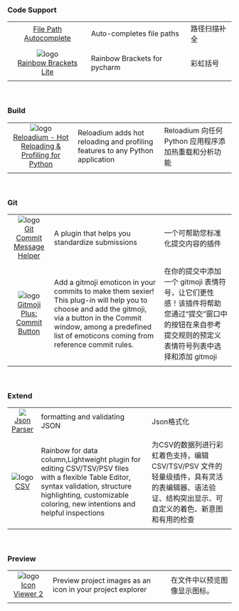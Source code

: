 ###  Code Support
||||
| :----: | :---- | :---- |
|![]() <br> [File Path Autocomplete](https://plugins.jetbrains.com/plugin/10080-rainbow-brackets) | Auto-completes file paths | 路径扫描补全 |
|||||
|![logo](https://plugins.jetbrains.com/files/20710/268288/icon/pluginIcon.svg) <br> [Rainbow Brackets Lite](https://plugins.jetbrains.com/plugin/20710-rainbow-brackets-lite/reviews) | Rainbow Brackets for pycharm | 彩虹括号 |
|||||

<br>

### Build
||||
| :----: | :---- | :---- |
|![logo](https://plugins.jetbrains.com/files/18509/282545/icon/pluginIcon.svg) <br> [Reloadium - Hot Reloading & Profiling for Python](https://plugins.jetbrains.com/plugin/18509-reloadium--hot-reloading--profiling-for-python/versions#tabs) | Reloadium adds hot reloading and profiling features to any Python application | Reloadium 向任何 Python 应用程序添加热重载和分析功能 |
|||||

<br>

### Git
||||
| :----: | :---- | :---- |
|![logo](https://plugins.jetbrains.com/files/13477/96290/icon/pluginIcon.svg) <br> [Git Commit Message Helper](https://plugins.jetbrains.com/plugin/13477-git-commit-message-helper) | A plugin that helps you standardize submissions | 一个可帮助您标准化提交内容的插件 |
|||||
|![logo](https://plugins.jetbrains.com/files/12383/296196/icon/pluginIcon.svg) <br> [Gitmoji Plus: Commit Button](https://plugins.jetbrains.com/plugin/12383-gitmoji-plus-commit-button) | Add a gitmoji emoticon in your commits to make them sexier! This plug-in will help you to choose and add the gitmoji, via a button in the Commit window, among a predefined list of emoticons coming from reference commit rules. | 在你的提交中添加一个 gitmoji 表情符号，让它们更性感！该插件将帮助您通过“提交”窗口中的按钮在来自参考提交规则的预定义表情符号列表中选择和添加 gitmoji |
|||||

<br>

### Extend
||||
| :----: | :---- | :---- |
|![](https://plugins.jetbrains.com/files/10650/173818/icon/pluginIcon.svg) <br> [Json Parser](https://plugins.jetbrains.com/plugin/10650-json-parser) | formatting and validating JSON | Json格式化 |
|||||
|![logo](https://plugins.jetbrains.com/files/10037/150163/icon/pluginIcon.svg) <br> [CSV](https://plugins.jetbrains.com/plugin/10650-json-parser) | Rainbow for data column,Lightweight plugin for editing CSV/TSV/PSV files with a flexible Table Editor, syntax validation, structure highlighting, customizable coloring, new intentions and helpful inspections | 为CSV的数据列进行彩虹着色支持，编辑 CSV/TSV/PSV 文件的轻量级插件，具有灵活的表编辑器、语法验证、结构突出显示、可自定义的着色、新意图和有用的检查 |
|||||

<br>

### Preview
||||
| :----: | :---- | :---- |
|![logo](https://plugins.jetbrains.com/files/13995/150122/icon/pluginIcon.svg) <br> [Icon Viewer 2](https://plugins.jetbrains.com/plugin/13995-icon-viewer-2) | Preview project images as an icon in your project explorer | 在文件中以预览图像显示图标。
|||||
